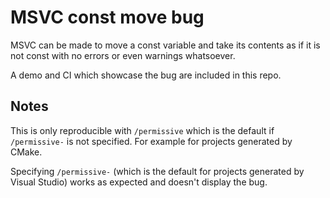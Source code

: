 # MSVC const move bug

MSVC can be made to move a const variable and take its contents as if it is not const with no errors or even warnings whatsoever.

A demo and CI which showcase the bug are included in this repo.

## Notes

This is only reproducible with `/permissive` which is the default if `/permissive-` is not specified. For example for projects generated by CMake.

Specifying `/permissive-` (which is the default for projects generated by Visual Studio) works as expected and doesn't display the bug.
